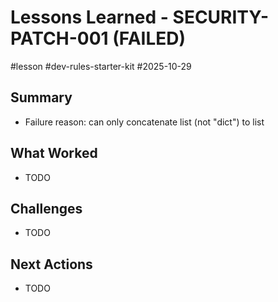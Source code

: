 # Lessons Learned - SECURITY-PATCH-001 (FAILED)
#lesson #dev-rules-starter-kit #2025-10-29

## Summary
- Failure reason: can only concatenate list (not "dict") to list

## What Worked
- TODO

## Challenges
- TODO

## Next Actions
- TODO
